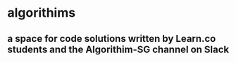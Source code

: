# algorithims

## a space for code solutions written by Learn.co students and the Algorithim-SG channel on Slack
